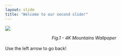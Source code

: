 ```yaml
---
layout: slide
title: "Welcome to our second slide!"
---
```

![](https://imgix.ranker.com/user_node_img/50040/1000787723/original/a-bunch-of-muggles-photo-u1?auto=format&q=60&fit=crop&fm=pjpg&w=375)<figcaption align = "center"><i>Fig.1 - 4K Mountains Wallpaper</i></figcaption><br>
Use the left arrow to go back!
